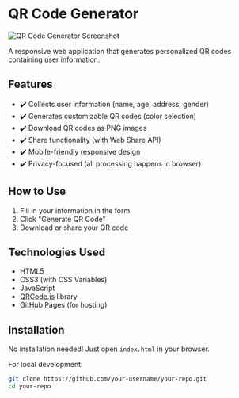 # QR Code Generator

![QR Code Generator Screenshot](assets/screenshot.png) <!-- Add a screenshot later -->

A responsive web application that generates personalized QR codes containing user information.

## Features
- ✔️ Collects user information (name, age, address, gender)
- ✔️ Generates customizable QR codes (color selection)
- ✔️ Download QR codes as PNG images
- ✔️ Share functionality (with Web Share API)
- ✔️ Mobile-friendly responsive design
- ✔️ Privacy-focused (all processing happens in browser)

## How to Use
1. Fill in your information in the form
2. Click "Generate QR Code"
3. Download or share your QR code

## Technologies Used
- HTML5
- CSS3 (with CSS Variables)
- JavaScript
- [QRCode.js](https://github.com/davidshimjs/qrcodejs) library
- GitHub Pages (for hosting)

## Installation
No installation needed! Just open `index.html` in your browser.

For local development:
```bash
git clone https://github.com/your-username/your-repo.git
cd your-repo